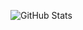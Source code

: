 ![GitHub Stats](https://github-readme-stats.vercel.app/api?username=Kebechet&count_private=true&bg_color=232323&icon_color=1aff1a&title_color=1aff1a&text_color=ffffff&count_private=true)
